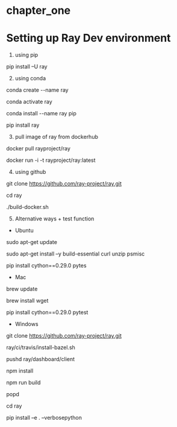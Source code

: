 # chapter_one

# Setting up Ray Dev environment 

1. using pip

pip install –U ray

2. using conda

conda create --name ray

conda activate ray

conda install --name ray pip

pip install ray

3. pull image of ray from dockerhub

docker pull rayproject/ray

docker run -i -t rayproject/ray:latest

4. using github

git clone https://github.com/ray-project/ray.git

cd ray

./build-docker.sh

5. Alternative ways + test function
- Ubuntu 

sudo apt-get update

sudo apt-get install –y build-essential curl unzip psmisc

pip install cython==0.29.0 pytes

- Mac

brew update

brew install wget

pip install cython==0.29.0 pytest

- Windows

git clone https://github.com/ray-project/ray.git

ray/ci/travis/install-bazel.sh

pushd ray/dashboard/client

npm install

npm run build

popd

cd ray

pip install –e . –verbosepython

